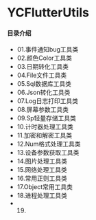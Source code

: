 # YCFlutterUtils
#### 目录介绍
- 01.事件通知bug工具类
- 02.颜色Color工具类
- 03.日期转化工具类
- 04.File文件工具类
- 05.Sql数据库工具类
- 06.Json转化工具类
- 07.Log日志打印工具类
- 08.屏幕参数工具类
- 09.Sp轻量存储工具类
- 10.计时器处理工具类
- 11.加密和解密工具类
- 12.Num格式处理工具类
- 13.设备参数获取工具类
- 14.图片处理工具类
- 15.网络处理工具类
- 16.常用正则工具类
- 17.Object常用工具类
- 18.进程处理工具类
- 19.